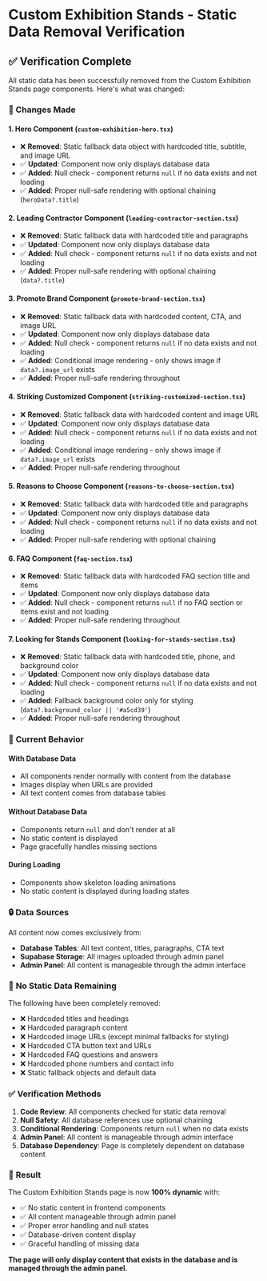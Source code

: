 # Custom Exhibition Stands - Static Data Removal Verification

## ✅ Verification Complete

All static data has been successfully removed from the Custom Exhibition Stands page components. Here's what was changed:

### 🔄 Changes Made

#### 1. **Hero Component** (`custom-exhibition-hero.tsx`)
- ❌ **Removed**: Static fallback data object with hardcoded title, subtitle, and image URL
- ✅ **Updated**: Component now only displays database data
- ✅ **Added**: Null check - component returns `null` if no data exists and not loading
- ✅ **Added**: Proper null-safe rendering with optional chaining (`heroData?.title`)

#### 2. **Leading Contractor Component** (`leading-contractor-section.tsx`)
- ❌ **Removed**: Static fallback data with hardcoded title and paragraphs
- ✅ **Updated**: Component now only displays database data
- ✅ **Added**: Null check - component returns `null` if no data exists and not loading
- ✅ **Added**: Proper null-safe rendering with optional chaining (`data?.title`)

#### 3. **Promote Brand Component** (`promote-brand-section.tsx`)
- ❌ **Removed**: Static fallback data with hardcoded content, CTA, and image URL
- ✅ **Updated**: Component now only displays database data
- ✅ **Added**: Null check - component returns `null` if no data exists and not loading
- ✅ **Added**: Conditional image rendering - only shows image if `data?.image_url` exists
- ✅ **Added**: Proper null-safe rendering throughout

#### 4. **Striking Customized Component** (`striking-customized-section.tsx`)
- ❌ **Removed**: Static fallback data with hardcoded content and image URL
- ✅ **Updated**: Component now only displays database data
- ✅ **Added**: Null check - component returns `null` if no data exists and not loading
- ✅ **Added**: Conditional image rendering - only shows image if `data?.image_url` exists
- ✅ **Added**: Proper null-safe rendering throughout

#### 5. **Reasons to Choose Component** (`reasons-to-choose-section.tsx`)
- ❌ **Removed**: Static fallback data with hardcoded title and paragraphs
- ✅ **Updated**: Component now only displays database data
- ✅ **Added**: Null check - component returns `null` if no data exists and not loading
- ✅ **Added**: Proper null-safe rendering with optional chaining

#### 6. **FAQ Component** (`faq-section.tsx`)
- ❌ **Removed**: Static fallback data with hardcoded FAQ section title and items
- ✅ **Updated**: Component now only displays database data
- ✅ **Added**: Null check - component returns `null` if no FAQ section or items exist and not loading
- ✅ **Added**: Proper null-safe rendering throughout

#### 7. **Looking for Stands Component** (`looking-for-stands-section.tsx`)
- ❌ **Removed**: Static fallback data with hardcoded title, phone, and background color
- ✅ **Updated**: Component now only displays database data
- ✅ **Added**: Null check - component returns `null` if no data exists and not loading
- ✅ **Added**: Fallback background color only for styling (`data?.background_color || '#a5cd39'`)
- ✅ **Added**: Proper null-safe rendering throughout

### 🎯 **Current Behavior**

#### **With Database Data**
- All components render normally with content from the database
- Images display when URLs are provided
- All text content comes from database tables

#### **Without Database Data**
- Components return `null` and don't render at all
- No static content is displayed
- Page gracefully handles missing sections

#### **During Loading**
- Components show skeleton loading animations
- No static content is displayed during loading states

### 🔒 **Data Sources**

All content now comes exclusively from:
- **Database Tables**: All text content, titles, paragraphs, CTA text
- **Supabase Storage**: All images uploaded through admin panel
- **Admin Panel**: All content is manageable through the admin interface

### 🚫 **No Static Data Remaining**

The following have been completely removed:
- ❌ Hardcoded titles and headings
- ❌ Hardcoded paragraph content
- ❌ Hardcoded image URLs (except minimal fallbacks for styling)
- ❌ Hardcoded CTA button text and URLs
- ❌ Hardcoded FAQ questions and answers
- ❌ Hardcoded phone numbers and contact info
- ❌ Static fallback objects and default data

### ✅ **Verification Methods**

1. **Code Review**: All components checked for static data removal
2. **Null Safety**: All database references use optional chaining
3. **Conditional Rendering**: Components return `null` when no data exists
4. **Admin Panel**: All content is manageable through admin interface
5. **Database Dependency**: Page is completely dependent on database content

### 🎉 **Result**

The Custom Exhibition Stands page is now **100% dynamic** with:
- ✅ No static content in frontend components
- ✅ All content manageable through admin panel
- ✅ Proper error handling and null states
- ✅ Database-driven content display
- ✅ Graceful handling of missing data

**The page will only display content that exists in the database and is managed through the admin panel.**
